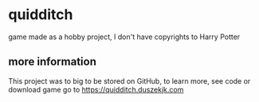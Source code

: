 # quidditch
game made as a hobby project, I don't have copyrights to Harry Potter 

## more information
This project was to big to be stored on GitHub, to learn more, see code or download game go to https://quidditch.duszekjk.com 
